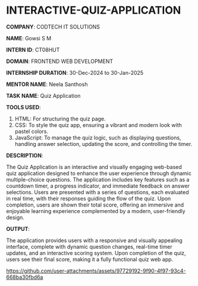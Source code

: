 # INTERACTIVE-QUIZ-APPLICATION

**COMPANY**: CODTECH IT SOLUTIONS

**NAME**: Gowsi S M

**INTERN ID**: CT08HUT

**DOMAIN**: FRONTEND WEB DEVELOPMENT

**INTERNSHIP DURATION**: 30-Dec-2024 to 30-Jan-2025

**MENTOR NAME**: Neela Santhosh 

**TASK NAME**: Quiz Application

**TOOLS USED**: 

1. HTML: For structuring the quiz page.
2. CSS: To style the quiz app, ensuring a vibrant and modern look with pastel colors.
3. JavaScript: To manage the quiz logic, such as displaying questions, handling answer selection, updating the score, and controlling the timer.

**DESCRIPTION**:

The Quiz Application is an interactive and visually engaging web-based quiz application designed to enhance the user experience through dynamic multiple-choice questions. The application includes key features such as a countdown timer, a progress indicator, and immediate feedback on answer selections. Users are presented with a series of questions, each evaluated in real time, with their responses guiding the flow of the quiz. Upon completion, users are shown their total score, offering an immersive and enjoyable learning experience complemented by a modern, user-friendly design.

**OUTPUT**:

The application provides users with a responsive and visually appealing interface, complete with dynamic question changes, real-time timer updates, and an interactive scoring system. Upon completion of the quiz, users see their final score, making it a fully functional quiz web app.

https://github.com/user-attachments/assets/97729192-9f90-4f97-93c4-668ba30fbd6a
